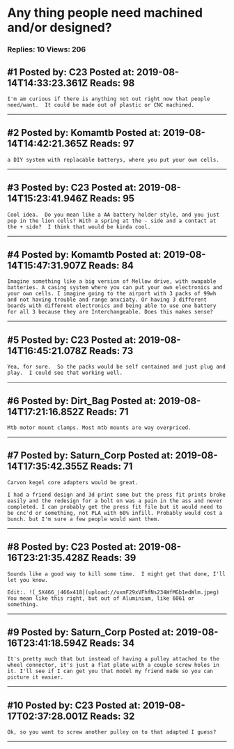 # Any thing people need machined and/or designed?

### Replies: 10 Views: 206

## \#1 Posted by: C23 Posted at: 2019-08-14T14:33:23.361Z Reads: 98

```
I'm am curious if there is anything not out right now that people need/want.  It could be made out of plastic or CNC machined.
```

---
## \#2 Posted by: Komamtb Posted at: 2019-08-14T14:42:21.365Z Reads: 97

```
a DIY system with replacable batterys, where you put your own cells.
```

---
## \#3 Posted by: C23 Posted at: 2019-08-14T15:23:41.946Z Reads: 95

```
Cool idea.  Do you mean like a AA battery holder style, and you just pop in the lion cells? With a spring at the - side and a contact at the + side?  I think that would be kinda cool.
```

---
## \#4 Posted by: Komamtb Posted at: 2019-08-14T15:47:31.907Z Reads: 84

```
Imagine something like a big version of Mellow drive, with swapable batteries. A casing system where you can put your own electronics and your own cells. I imagine going to the airport with 3 packs of 99wh and not having trouble and range anxciaty. Or having 3 different boards with different electronics and being able to use one battery for all 3 because they are Interchangeable. Does this makes sense?
```

---
## \#5 Posted by: C23 Posted at: 2019-08-14T16:45:21.078Z Reads: 73

```
Yea, for sure.  So the packs would be self contained and just plug and play.  I could see that working well.
```

---
## \#6 Posted by: Dirt_Bag Posted at: 2019-08-14T17:21:16.852Z Reads: 71

```
Mtb motor mount clamps. Most mtb mounts are way overpriced.
```

---
## \#7 Posted by: Saturn_Corp Posted at: 2019-08-14T17:35:42.355Z Reads: 71

```
Carvon kegel core adapters would be great.

I had a friend design and 3d print some but the press fit prints broke easily and the redesign for a bolt on was a pain in the ass and never completed. I can probably get the press fit file but it would need to be cnc'd or something, not PLA with 60% infill. Probably would cost a bunch. but I'm sure a few people would want them.
```

---
## \#8 Posted by: C23 Posted at: 2019-08-16T23:21:35.428Z Reads: 39

```
Sounds like a good way to kill some time.  I might get that done, I'll let you know.

Edit:. ![_SX466_|466x418](upload://uxmF29xVFhfNs234WfMGb1edWlm.jpeg) 
You mean like this right, but out of Aluminium, like 6061 or something.
```

---
## \#9 Posted by: Saturn_Corp Posted at: 2019-08-16T23:41:18.594Z Reads: 34

```
It's pretty much that but instead of having a pulley attached to the wheel connector, it's just a flat plate with a couple screw holes in it. I'll see if I can get you that model my friend made so you can picture it easier.
```

---
## \#10 Posted by: C23 Posted at: 2019-08-17T02:37:28.001Z Reads: 32

```
Ok, so you want to screw another pulley on to that adapted I guess?
```

---
